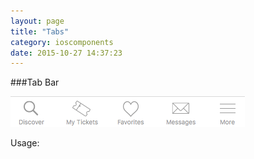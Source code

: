 ```yaml
---
layout: page
title: "Tabs"
category: ioscomponents
date: 2015-10-27 14:37:23
---
```


###Tab Bar

![Button Find Tickets](../images/tab_bar.png)

Usage:

